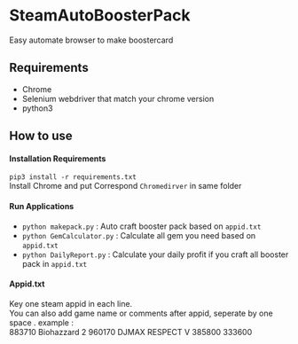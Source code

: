 # SteamAutoBoosterPack
Easy automate browser to make boostercard

## Requirements  
 - Chrome 
 - Selenium webdriver that match your chrome version 
 - python3 

## How to use 
#### Installation Requirements
`pip3 install -r requirements.txt  `  
Install Chrome and put Correspond  `Chromedirver` in same folder  
#### Run Applications
- `python makepack.py` : Auto craft booster pack based on `appid.txt`
- `python GemCalculator.py` : Calculate all gem you need based on `appid.txt`
- `python DailyReport.py` : Calculate your daily profit if you craft all booster pack in `appid.txt`  

#### Appid.txt 
Key one steam appid in each line.  
You can also add game name or comments after appid, seperate by one space .
example :  
    883710 Biohazzard 2
    960170 DJMAX RESPECT V
    385800 
    333600 
